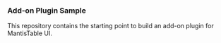 ### Add-on Plugin Sample

This repository contains the starting point to build an add-on plugin for MantisTable UI.
